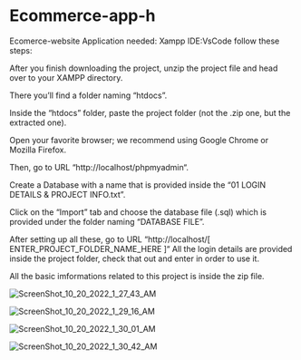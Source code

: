 # Ecommerce-app-h

Ecomerce-website
Application needed: Xampp 
IDE:VsCode 
follow these steps:

After you finish downloading the project, unzip the project file and head over to your XAMPP directory.

There you’ll find a folder naming “htdocs”.

Inside the “htdocs” folder, paste the project folder (not the .zip one, but the extracted one). 

Open your favorite browser; we recommend using Google Chrome or Mozilla Firefox. 

Then, go to URL “http://localhost/phpmyadmin“.

Create a Database with a name that is provided inside the “01 LOGIN DETAILS & PROJECT INFO.txt”. 

Click on the “Import” tab and choose the database file (.sql) which is provided under the folder naming “DATABASE FILE”. 

After setting up all these, go to URL “http://localhost/[ ENTER_PROJECT_FOLDER_NAME_HERE ]“ All the login details are provided inside the project folder, check that out and enter in order to use it.

All the basic imformations related to this project is inside the zip file.

![ScreenShot_10_20_2022_1_27_43_AM](https://user-images.githubusercontent.com/104325672/196791676-d0516150-e34a-4a88-9f68-97bdd9818090.png)

![ScreenShot_10_20_2022_1_29_16_AM](https://user-images.githubusercontent.com/104325672/196791798-b8ecc509-21b3-4e27-970c-5febc2965e9f.png)

![ScreenShot_10_20_2022_1_30_01_AM](https://user-images.githubusercontent.com/104325672/196791922-c27a9a45-17bc-4a6d-94f8-7dd43988face.png)

![ScreenShot_10_20_2022_1_30_42_AM](https://user-images.githubusercontent.com/104325672/196792159-ccde1732-f249-4e20-9116-9d26b9395dff.png)

